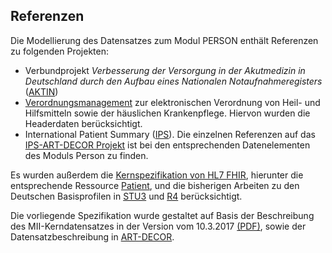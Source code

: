 ## Referenzen

Die Modellierung des Datensatzes zum Modul PERSON enthält Referenzen zu folgenden Projekten:

* Verbundprojekt *Verbesserung der Versorgung in der Akutmedizin in Deutschland durch den Aufbau eines Nationalen Notaufnahmeregisters* ([AKTIN](https://art-decor.org/art-decor/decor-project--aktin- ))
* [Verordnungsmanagement](https://art-decor.org/art-decor/decor-project--vomgt-) zur elektronischen Verordnung von Heil- und Hilfsmitteln sowie der häuslichen Krankenpflege. Hiervon wurden die Headerdaten berücksichtigt.
* International Patient Summary ([IPS](http://international-patient-summary.net/)). Die einzelnen Referenzen auf das [IPS-ART-DECOR Projekt](https://art-decor.org/art-decor/decor-project--hl7ips-) ist bei den entsprechenden Datenelementen des Moduls Person zu finden.

Es wurden außerdem die [Kernspezifikation von HL7 FHIR](http://hl7.org/fhir/), hierunter die entsprechende Ressource [Patient](http://hl7.org/fhir/patient.html), und die bisherigen Arbeiten zu den Deutschen Basisprofilen in [STU3](https://simplifier.net/basisprofilde) und [R4](https://simplifier.net/basisprofil-de-r4) berücksichtigt. 

Die vorliegende Spezifikation wurde gestaltet auf Basis der Beschreibung des MII-Kerndatensatzes in der Version vom 10.3.2017 [(PDF)](https://www.medizininformatik-initiative.de/sites/default/files/inline-files/MII_04_Kerndatensatz_1-0.pdf), sowie der Datensatzbeschreibung in [ART-DECOR](https://art-decor.org/art-decor/decor-project--mide-).
